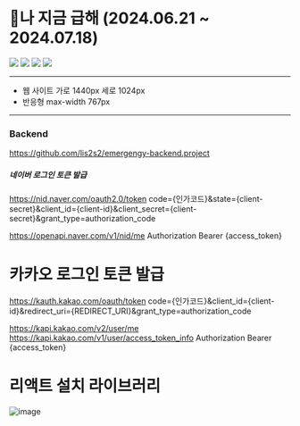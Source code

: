 # 🚀나 지금 급해 (2024.06.21 ~ 2024.07.18)


<img src="https://img.shields.io/badge/html5-E34F26?style=for-the-badge&logo=html5&logoColor=white"> <img src="https://img.shields.io/badge/css3-1572B6?style=for-the-badge&logo=css3&logoColor=white"> <img src="https://img.shields.io/badge/react-61DAFB?style=for-the-badge&logo=react&logoColor=white"> <img src="https://img.shields.io/badge/redux-764ABC?style=for-the-badge&logo=redux&logoColor=white">


***
+ 웹 사이트 가로 1440px 세로 1024px
+ 반응형 max-width 767px
***
### Backend
https://github.com/lis2s2/emergengy-backend.project

##### 네이버 로그인 토큰 발급 
<!-- 1번 입력 순서 상관X -->
<!-- 1. Param -->
https://nid.naver.com/oauth2.0/token
code={인가코드}&state={client-secret}&client_id={client-id}&client_secret={client-secret}&grant_type=authorization_code

<!-- 2. Header -->
https://openapi.naver.com/v1/nid/me
Authorization Bearer {access_token}

# 카카오 로그인 토큰 발급
<!-- 1. Param -->
https://kauth.kakao.com/oauth/token
code={인가코드}&client_id={client-id}&redirect_uri={REDIRECT_URI}&grant_type=authorization_code

<!-- 2. Header -->
https://kapi.kakao.com/v2/user/me
https://kapi.kakao.com/v1/user/access_token_info
Authorization Bearer {access_token}

# 리액트 설치 라이브러리 
![image](https://github.com/user-attachments/assets/14e29a1a-85b0-41b0-a9a6-47168c1a7095)

